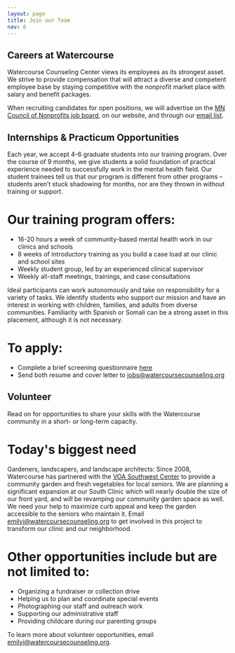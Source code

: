 ```yaml
---
layout: page
title: Join our Team
nav: 6
---
```


## Careers at Watercourse

Watercourse Counseling Center views its employees as its strongest asset. We strive to provide compensation that will attract a diverse and competent employee base by staying competitive with the nonprofit market place with salary and benefit packages.
 
When recruiting candidates for open positions, we will advertise on the [MN Council of Nonprofits job board](http://www.minnesotanonprofits.org/jobs), on our website, and through our [email list](http://eepurl.com/bBBXSD).


## Internships & Practicum Opportunities

Each year, we accept 4-6 graduate students into our training program. Over the course of 9 months, we give students a solid foundation of practical experience needed to successfully work in the mental health field. Our student trainees tell us that our program is different from other programs – students aren’t stuck shadowing for months, nor are they thrown in without training or support.

# Our training program offers:

* 16-20 hours a week of community-based mental health work in our clinics and schools
* 8 weeks of introductory training as you build a case load at our clinic and school sites
* Weekly student group, led by an experienced clinical supervisor
* Weekly all-staff meetings, trainings, and case consultations

Ideal participants can work autonomously and take on responsibility for a variety of tasks. We identify students who support our mission and have an interest in working with children, families, and adults from diverse communities. Familiarity with Spanish or Somali can be a strong asset in this placement, although it is not necessary.

# To apply:

* Complete a brief screening questionnaire [here](https://docs.google.com/forms/d/1yJkyiR5gRViSIFBrLAjQML7ZZbKNSy6FYUjlW1ktrlw/viewform?entry.702884059&entry.502240415=Please+check+that+this+is+accurate!&entry.845608170&entry.228968896&entry.1270550901&entry.1948455789&entry.2112202635&entry.220341584&entry.779605033&entry.1404859272) 
* Send both resume and cover letter to jobs@watercoursecounseling.org


## Volunteer

Read on for opportunities to share your skills with the Watercourse community in a short- or long-term capacity.

# Today's biggest need

Gardeners, landscapers, and landscape architects: Since 2008, Watercourse has partnered with the [VOA Southwest Center](http://www.voamnwi.org/southwest-center) to provide a community garden and fresh vegetables for local seniors. We are planning a significant expansion at our South Clinic which will nearly double the size of our front yard, and will be revamping our community garden space as well. We need your help to maximize curb appeal and keep the garden accessible to the seniors who maintain it. Email emilyi@watercoursecounseling.org to get involved in this project to transform our clinic and our neighborhood.
 
# Other opportunities include but are not limited to:
* Organizing a fundraiser or collection drive
* Helping us to plan and coordinate special events
* Photographing our staff and outreach work
* Supporting our administrative staff
* Providing childcare during our parenting groups

To learn more about volunteer opportunities, email emilyi@watercoursecounseling.org.
